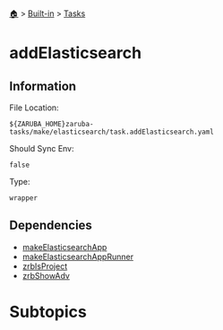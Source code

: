 <!--startTocHeader-->
[🏠](../../README.md) > [Built-in](../README.md) > [Tasks](README.md)
# addElasticsearch
<!--endTocHeader-->


## Information

File Location:

    ${ZARUBA_HOME}zaruba-tasks/make/elasticsearch/task.addElasticsearch.yaml

Should Sync Env:

    false

Type:

    wrapper


## Dependencies

- [makeElasticsearchApp](make-elasticsearch-app.md)
- [makeElasticsearchAppRunner](make-elasticsearch-app-runner.md)
- [zrbIsProject](zrb-is-project.md)
- [zrbShowAdv](zrb-show-adv.md)



# Subtopics
<!--startTocSubtopic-->
<!--endTocSubtopic-->